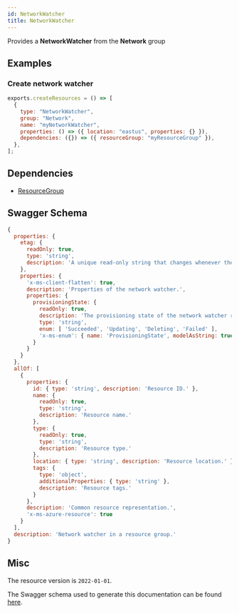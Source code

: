 ```yaml
---
id: NetworkWatcher
title: NetworkWatcher
---
```

Provides a **NetworkWatcher** from the **Network** group
## Examples
### Create network watcher
```js
exports.createResources = () => [
  {
    type: "NetworkWatcher",
    group: "Network",
    name: "myNetworkWatcher",
    properties: () => ({ location: "eastus", properties: {} }),
    dependencies: ({}) => ({ resourceGroup: "myResourceGroup" }),
  },
];

```
## Dependencies
- [ResourceGroup](../Resources/ResourceGroup.md)
## Swagger Schema
```js
{
  properties: {
    etag: {
      readOnly: true,
      type: 'string',
      description: 'A unique read-only string that changes whenever the resource is updated.'
    },
    properties: {
      'x-ms-client-flatten': true,
      description: 'Properties of the network watcher.',
      properties: {
        provisioningState: {
          readOnly: true,
          description: 'The provisioning state of the network watcher resource.',
          type: 'string',
          enum: [ 'Succeeded', 'Updating', 'Deleting', 'Failed' ],
          'x-ms-enum': { name: 'ProvisioningState', modelAsString: true }
        }
      }
    }
  },
  allOf: [
    {
      properties: {
        id: { type: 'string', description: 'Resource ID.' },
        name: {
          readOnly: true,
          type: 'string',
          description: 'Resource name.'
        },
        type: {
          readOnly: true,
          type: 'string',
          description: 'Resource type.'
        },
        location: { type: 'string', description: 'Resource location.' },
        tags: {
          type: 'object',
          additionalProperties: { type: 'string' },
          description: 'Resource tags.'
        }
      },
      description: 'Common resource representation.',
      'x-ms-azure-resource': true
    }
  ],
  description: 'Network watcher in a resource group.'
}
```
## Misc
The resource version is `2022-01-01`.

The Swagger schema used to generate this documentation can be found [here](https://github.com/Azure/azure-rest-api-specs/tree/main/specification/network/resource-manager/Microsoft.Network/stable/2022-01-01/networkWatcher.json).
